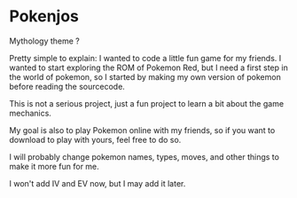 # Pokenjos

Mythology theme ?

Pretty simple to explain: I wanted to code a little fun game for my friends.
I wanted to start exploring the ROM of Pokemon Red, but I need a first step in the world
of pokemon, so I started by making my own version of pokemon before reading the sourcecode.

This is not a serious project, just a fun project to learn a bit about the game mechanics.

My goal is also to play Pokemon online with my friends, so if you want to download to 
play with yours, feel free to do so.


I will probably change pokemon names, types, moves, and other things to make it more fun for me.



I won't add IV and EV now, but I may add it later.